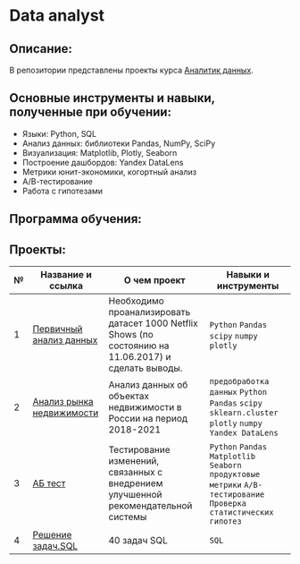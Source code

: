 # Data analyst

## Описание:
В репозитории представлены проекты курса [Аналитик данных](https://sberuniversity.ru/learning/programmes/open-programmes/data-analyst/?ysclid=lhjjk7ytf3270003898).

## Основные инструменты и навыки, полученные при обучении:
- Языки: Python, SQL
- Анализ данных: библиотеки Pandas, NumPy, SciPy
- Визуализация: Matplotlib, Plotly, Seaborn
- Построение дашбордов: Yandex DataLens
- Метрики юнит-экономики, когортный анализ
- А/В-тестирование
- Работа с гипотезами


## Программа обучения:




## Проекты:
| №| Название и ссылка | О чем проект                                                     | Навыки и инструменты           |  
|-----------|-------------------|------------------------------------------------------------------|-----------------------------------|
|1              |[Первичный анализ данных](https://github.com/Salavat005/Data-analyst/tree/e062dab2a77e055aeb5b12af7d16b2b386879917/%D0%9F%D0%B5%D1%80%D0%B2%D0%B8%D1%87%D0%BD%D1%8B%D0%B9%20%D0%B0%D0%BD%D0%B0%D0%BB%D0%B8%D0%B7%20%D0%B4%D0%B0%D0%BD%D0%BD%D1%8B%D1%85)|Необходимо проанализировать датасет 1000 Netflix Shows (по состоянию на 11.06.2017) и сделать выводы.|`Python` `Pandas` `scipy` `numpy` `plotly`|
|2              |[Анализ рынка недвижимости](https://github.com/Salavat005/Data-analyst/tree/29d6e52b0c4e0c92cebf7d5e0f7c0f8facdad9ed/%D0%90%D0%BD%D0%B0%D0%BB%D0%B8%D0%B7%20%D1%80%D1%8B%D0%BD%D0%BA%D0%B0%20%D0%BD%D0%B5%D0%B4%D0%B2%D0%B8%D0%B6%D0%B8%D0%BC%D0%BE%D1%81%D1%82%D0%B8)|Анализ данных об объектах недвижимости в России на период 2018-2021|`предобработка данных` `Python` `Pandas` `scipy` `sklearn.cluster` `plotly` `numpy` `Yandex DataLens`|
|3              |[АБ тест](https://github.com/Salavat005/Data-analyst/tree/2afcee21a29004522d7c34bd2ab7388354e247a2/%D0%90%D0%91%20%D1%82%D0%B5%D1%81%D1%82)|Тестирование изменений, связанных с внедрением улучшенной рекомендательной системы|`Python` `Pandas` `Matplotlib` `Seaborn` `продуктовые метрики` `A/B-тестирование` `Проверка статистических гипотез`|
|4              |[Решение задач.SQL]([https://github.com/Salavat005/Data-analyst/tree/2afcee21a29004522d7c34bd2ab7388354e247a2/%D0%90%D0%91%20%D1%82%D0%B5%D1%81%D1%82](https://github.com/Salavat005/Data-analyst/blob/0c065d5b6c1dfc010a14180d6e068dd33485a33b/SQL%20%D0%B1%D0%BE%D0%BB%D1%8C%D1%88%D0%BE%D0%B5%20%D0%94%D0%97/%D0%9C%D0%B0%D0%BD%D1%82%D1%83%D1%80%D0%BE%D0%B2_%D0%91%D0%94%D0%97_1_SQL.ipynb))|40 задач SQL|`SQL`|

